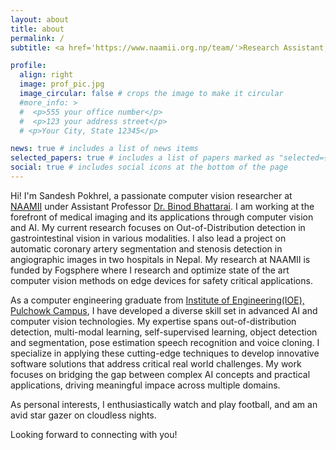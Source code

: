 ```yaml
---
layout: about
title: about
permalink: /
subtitle: <a href='https://www.naamii.org.np/team/'>Research Assistant, NAAMII</a> || <a href="https://fogsphere.com/">Computer Vision Engineer, Fogsphere</a>

profile:
  align: right
  image: prof_pic.jpg
  image_circular: false # crops the image to make it circular
  #more_info: >
  #  <p>555 your office number</p>
  #  <p>123 your address street</p>
  # <p>Your City, State 12345</p>

news: true # includes a list of news items
selected_papers: true # includes a list of papers marked as "selected={true}"
social: true # includes social icons at the bottom of the page
---
```

<!-- 
Write your biography here. Tell the world about yourself. Link to your favorite [subreddit](http://reddit.com). You can put a picture in, too. The code is already in, just name your picture `prof_pic.jpg` and put it in the `img/` folder.

Put your address / P.O. box / other info right below your picture. You can also disable any of these elements by editing `profile` property of the YAML header of your `_pages/about.md`. Edit `_bibliography/papers.bib` and Jekyll will render your [publications page](/al-folio/publications/) automatically.

Link to your social media connections, too. This theme is set up to use [Font Awesome icons](https://fontawesome.com/) and [Academicons](https://jpswalsh.github.io/academicons/), like the ones below. Add your Facebook, Twitter, LinkedIn, Google Scholar, or just disable all of them. -->
Hi! I'm Sandesh Pokhrel, a passionate computer vision researcher at [NAAMII](https://www.naamii.org.np/) under Assistant Professor [Dr. Binod Bhattarai](https://scholar.google.com/citations?user=PDEi58sAAAAJ). I am working at the forefront of medical imaging and its applications through computer vision and AI. My current research focuses on Out-of-Distribution detection in gastrointestinal vision in various modalities. I also lead a project on automatic coronary artery segmentation and stenosis detection in angiographic images in two hospitals in Nepal. My research at NAAMII is funded by Fogsphere where I research and optimize state of the art computer vision methods on edge devices for safety critical applications.

As a computer engineering graduate from [Institute of Engineering(IOE), Pulchowk Campus](https://pcampus.edu.np/), I have developed a diverse skill set in advanced AI and computer vision technologies. My expertise spans out-of-distribution detection, multi-modal learning, self-supervised learning, object detection and segmentation, pose estimation speech recognition and voice cloning. I specialize in applying these cutting-edge techniques to develop innovative software solutions that address critical real world challenges. My work focuses on bridging the gap between complex AI concepts and practical applications, driving meaningful impace across multiple domains.

As personal interests, I enthusiastically watch and play football, and am an avid star gazer on cloudless nights.

Looking forward to connecting with you!
